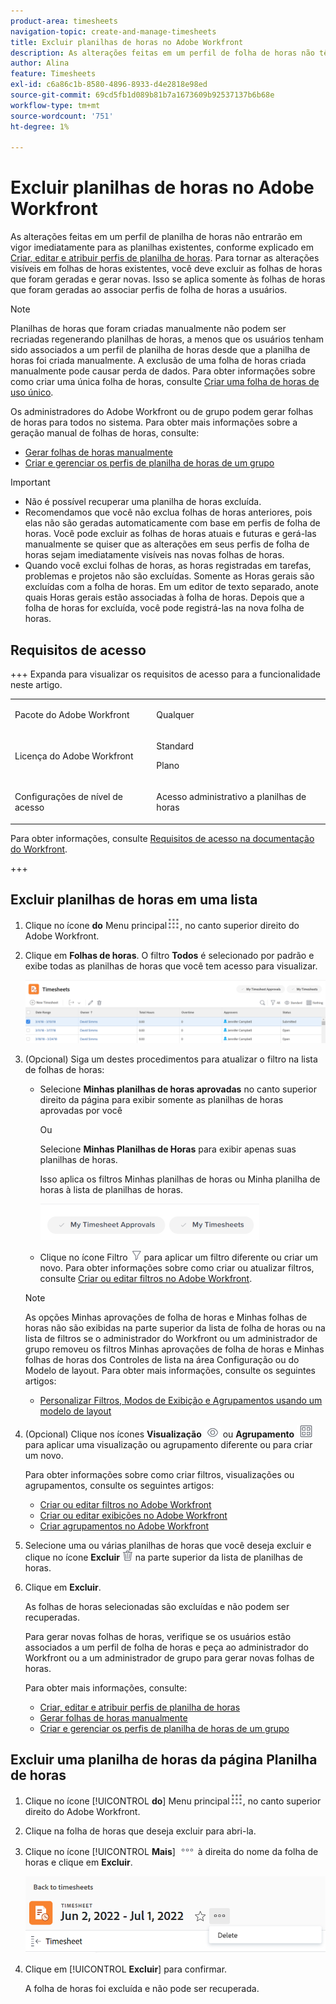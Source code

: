 ```yaml
---
product-area: timesheets
navigation-topic: create-and-manage-timesheets
title: Excluir planilhas de horas no Adobe Workfront
description: As alterações feitas em um perfil de folha de horas não têm efeito imediatamente para as folhas de horas existentes, como explicado em Criar, editar e atribuir perfis de folha de horas. Para tornar as alterações visíveis em folhas de horas existentes, você deve excluir as folhas de horas que foram geradas e gerar novas. Isso se aplica somente às folhas de horas que foram geradas ao associar perfis de folha de horas a usuários.
author: Alina
feature: Timesheets
exl-id: c6a86c1b-8580-4896-8933-d4e2818e98ed
source-git-commit: 69cd5fb1d089b81b7a1673609b92537137b6b68e
workflow-type: tm+mt
source-wordcount: '751'
ht-degree: 1%

---
```


# Excluir planilhas de horas no Adobe Workfront

As alterações feitas em um perfil de planilha de horas não entrarão em vigor imediatamente para as planilhas existentes, conforme explicado em [Criar, editar e atribuir perfis de planilha de horas](../../timesheets/create-and-manage-timesheets/create-timesheet-profiles.md). Para tornar as alterações visíveis em folhas de horas existentes, você deve excluir as folhas de horas que foram geradas e gerar novas. Isso se aplica somente às folhas de horas que foram geradas ao associar perfis de folha de horas a usuários.

>[!NOTE]
>
>Planilhas de horas que foram criadas manualmente não podem ser recriadas regenerando planilhas de horas, a menos que os usuários tenham sido associados a um perfil de planilha de horas desde que a planilha de horas foi criada manualmente. A exclusão de uma folha de horas criada manualmente pode causar perda de dados. Para obter informações sobre como criar uma única folha de horas, consulte [Criar uma folha de horas de uso único](../../timesheets/create-and-manage-timesheets/create-tmshts.md).

Os administradores do Adobe Workfront ou de grupo podem gerar folhas de horas para todos no sistema. Para obter mais informações sobre a geração manual de folhas de horas, consulte:

* [Gerar folhas de horas manualmente](../../timesheets/create-and-manage-timesheets/manually-generate-timesheets.md)
* [Criar e gerenciar os perfis de planilha de horas de um grupo](../../administration-and-setup/manage-groups/work-with-group-objects/create-and-modify-a-groups-timesheet-profiles.md)

>[!IMPORTANT]
>
>* Não é possível recuperar uma planilha de horas excluída.
>* Recomendamos que você não exclua folhas de horas anteriores, pois elas não são geradas automaticamente com base em perfis de folha de horas. Você pode excluir as folhas de horas atuais e futuras e gerá-las manualmente se quiser que as alterações em seus perfis de folha de horas sejam imediatamente visíveis nas novas folhas de horas.
>* Quando você exclui folhas de horas, as horas registradas em tarefas, problemas e projetos não são excluídas. Somente as Horas gerais são excluídas com a folha de horas. Em um editor de texto separado, anote quais Horas gerais estão associadas à folha de horas. Depois que a folha de horas for excluída, você pode registrá-las na nova folha de horas.
>

## Requisitos de acesso

+++ Expanda para visualizar os requisitos de acesso para a funcionalidade neste artigo.

<table style="table-layout:auto">
 <col> 
 <col>
 <tbody> 
  <tr> 
   <td>Pacote do Adobe Workfront</td> 
   <td><p>Qualquer</p></td> 
  </tr> 
  <tr> 
   <td>Licença do Adobe Workfront</td> 
   <td>
   <p>Standard</p>
   <p>Plano</p></td>
  </tr> 
  <tr> 
   <td>Configurações de nível de acesso</td> 
   <td><p>Acesso administrativo a planilhas de horas</p> </td> 
  </tr> 
 </tbody> 
</table>

Para obter informações, consulte [Requisitos de acesso na documentação do Workfront](/help/quicksilver/administration-and-setup/add-users/access-levels-and-object-permissions/access-level-requirements-in-documentation.md).

+++

## Excluir planilhas de horas em uma lista

1. Clique no ícone **do** Menu principal![](assets/main-menu-icon.png), no canto superior direito do Adobe Workfront.

1. Clique em **Folhas de horas**. O filtro **Todos** é selecionado por padrão e exibe todas as planilhas de horas que você tem acesso para visualizar.

   ![](assets/timesheet-list-one-timesheet-selected-nwe-350x70.png)

1. (Opcional) Siga um destes procedimentos para atualizar o filtro na lista de folhas de horas:

   * Selecione **Minhas planilhas de horas aprovadas** no canto superior direito da página para exibir somente as planilhas de horas aprovadas por você

     Ou

     Selecione **Minhas Planilhas de Horas** para exibir apenas suas planilhas de horas.

     Isso aplica os filtros Minhas planilhas de horas ou Minha planilha de horas à lista de planilhas de horas.

     ![](assets/my-timesheet-approvals-my-timesheets-pills-on-timesheets-list-nwe-350x58.png)

   * Clique no ícone Filtro ![](assets/filter-nwepng.png) para aplicar um filtro diferente ou criar um novo. Para obter informações sobre como criar ou atualizar filtros, consulte [Criar ou editar filtros no Adobe Workfront](../../reports-and-dashboards/reports/reporting-elements/create-filters.md).

   >[!NOTE]
   >
   >As opções Minhas aprovações de folha de horas e Minhas folhas de horas não são exibidas na parte superior da lista de folha de horas ou na lista de filtros se o administrador do Workfront ou um administrador de grupo removeu os filtros Minhas aprovações de folha de horas e Minhas folhas de horas dos Controles de lista na área Configuração ou do Modelo de layout. Para obter mais informações, consulte os seguintes artigos:
   >
   >   
   >   
   >   * [Personalizar Filtros, Modos de Exibição e Agrupamentos usando um modelo de layout](../../administration-and-setup/customize-workfront/use-layout-templates/customize-fvg-list-controls-layout-template.md)
   >   
   >

1. (Opcional) Clique nos ícones **Visualização** ![](assets/view-icon.png) ou **Agrupamento** ![](assets/grouping.png) para aplicar uma visualização ou agrupamento diferente ou para criar um novo.

   Para obter informações sobre como criar filtros, visualizações ou agrupamentos, consulte os seguintes artigos:

   * [Criar ou editar filtros no Adobe Workfront](../../reports-and-dashboards/reports/reporting-elements/create-filters.md)
   * [Criar ou editar exibições no Adobe Workfront](../../reports-and-dashboards/reports/reporting-elements/create-edit-views.md)
   * [Criar agrupamentos no Adobe Workfront](../../reports-and-dashboards/reports/reporting-elements/create-groupings.md)

1. Selecione uma ou várias planilhas de horas que você deseja excluir e clique no ícone **Excluir** ![](assets/delete.png) na parte superior da lista de planilhas de horas.

1. Clique em **Excluir**.

   As folhas de horas selecionadas são excluídas e não podem ser recuperadas.

   Para gerar novas folhas de horas, verifique se os usuários estão associados a um perfil de folha de horas e peça ao administrador do Workfront ou a um administrador de grupo para gerar novas folhas de horas.

   Para obter mais informações, consulte:

   * [Criar, editar e atribuir perfis de planilha de horas](../../timesheets/create-and-manage-timesheets/create-timesheet-profiles.md)
   * [Gerar folhas de horas manualmente](../../timesheets/create-and-manage-timesheets/manually-generate-timesheets.md)
   * [Criar e gerenciar os perfis de planilha de horas de um grupo](../../administration-and-setup/manage-groups/work-with-group-objects/create-and-modify-a-groups-timesheet-profiles.md)

## Excluir uma planilha de horas da página Planilha de horas

1. Clique no ícone [!UICONTROL **do**] Menu principal![](assets/main-menu-icon.png), no canto superior direito do Adobe Workfront.
1. Clique na folha de horas que deseja excluir para abri-la.
1. Clique no ícone [!UICONTROL **Mais**] ![](assets/more-icon.png) à direita do nome da folha de horas e clique em **Excluir**.

   ![Excluir planilha de horas da página de planilha de horas](assets/delete-timesheet-from-timesheet-page.png)
1. Clique em [!UICONTROL **Excluir**] para confirmar.

   A folha de horas foi excluída e não pode ser recuperada.
